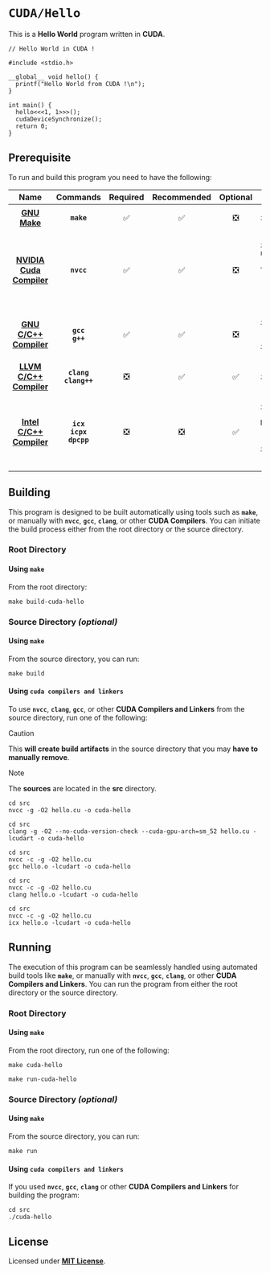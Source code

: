 # `CUDA/Hello`

This is a **Hello World** program written in **CUDA**.

``` Cuda
// Hello World in CUDA !

#include <stdio.h>

__global__ void hello() {
  printf("Hello World from CUDA !\n");
}

int main() {
  hello<<<1, 1>>>();
  cudaDeviceSynchronize();
  return 0;
}
```

## Prerequisite

To run and build this program you need to have the following:

<div align="center">

| Name | Commands | Required | Recommended | Optional | Notes |
|:----:|:--------:|:--------:|:-----------:|:--------:|:-----:|
| [**GNU Make**](https://www.gnu.org/software/make/) | **`make`** | &#9989; | &#9989; | &#10062; | **`apt install make`** |
| [**NVIDIA Cuda Compiler**](https://developer.nvidia.com/cuda-downloads) | **`nvcc`** | &#9989; | &#9989; | &#10062; | **`apt install nvidia-cuda-toolkit`**<br>or<br>**`apt instal cuda`** |
| [**GNU C/C++ Compiler**](https://gcc.gnu.org) | **`gcc`**<br>**`g++`** | &#9989; | &#9989; | &#10062; | **`apt install gcc`**<br>**`apt install g++`** |
| [**LLVM C/C++ Compiler**](https://releases.llvm.org/download.html) | **`clang`**<br>**`clang++`** | &#10062; | &#9989; | &#9989; | **`apt install clang`** |
| [**Intel C/C++ Compiler**](https://www.intel.com/content/www/us/en/developer/tools/oneapi/dpc-compiler.html) | **`icx`**<br>**`icpx`**<br>**`dpcpp`** | &#10062; | &#10062; | &#9989; | **`apt install intel-basekit`**<br>or<br>**`apt install intel-hpckit`** |

</div>

## Building

This program is designed to be built automatically using tools such as
**`make`**, or manually with **`nvcc`**, **`gcc`**, **`clang`**, or other **CUDA
Compilers**. You can initiate the build process either from the root directory
or the source directory.

### Root Directory

#### Using `make`

From the root directory:

```
make build-cuda-hello
```

### Source Directory _(optional)_

#### Using `make`

From the source directory, you can run:

```
make build
```

#### Using `cuda compilers and linkers`

To use **`nvcc`**, **`clang`**, **`gcc`**, or other **CUDA Compilers and Linkers** from the
source directory, run one of the following:

> [!CAUTION]
> This **will create build artifacts** in the source directory that you may
> **have to manually remove**.

> [!NOTE]
> The **sources** are located in the **src** directory.

```
cd src
nvcc -g -O2 hello.cu -o cuda-hello
```
```
cd src
clang -g -O2 --no-cuda-version-check --cuda-gpu-arch=sm_52 hello.cu -lcudart -o cuda-hello
```
```
cd src
nvcc -c -g -O2 hello.cu
gcc hello.o -lcudart -o cuda-hello
```
```
cd src
nvcc -c -g -O2 hello.cu
clang hello.o -lcudart -o cuda-hello
```
```
cd src
nvcc -c -g -O2 hello.cu
icx hello.o -lcudart -o cuda-hello
```

## Running

The execution of this program can be seamlessly handled using automated build
tools like **`make`**, or manually with **`nvcc`**, **`gcc`**, **`clang`**, or
other **CUDA Compilers and Linkers**. You can run the program from either the
root directory or the source directory.

### Root Directory

#### Using `make`

From the root directory, run one of the following:

```
make cuda-hello
```
```
make run-cuda-hello
```

### Source Directory _(optional)_

#### Using `make`

From the source directory, you can run:

```
make run
```

#### Using `cuda compilers and linkers`

If you used **`nvcc`**, **`gcc`**, **`clang`** or other **CUDA Compilers and
Linkers** for building the program:

```
cd src
./cuda-hello
```

## License

Licensed under [**MIT License**](LICENSE).
